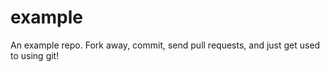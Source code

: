 example
=======

An example repo. Fork away, commit, send pull requests, and just get used to using git!
